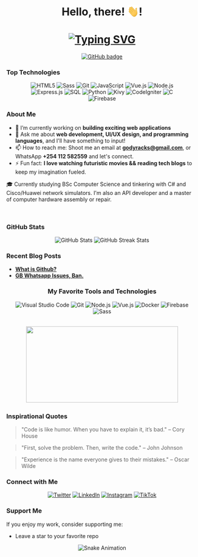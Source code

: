 <h1 align="center">Hello, there! <img src="https://raw.githubusercontent.com/ABSphreak/ABSphreak/master/gifs/Hi.gif" width="30px" height="32px" style="margin-bottom: -5px;"/>!</h1>

<h1 align="center">
  <a href="https://git.io/typing-svg">
    <img src="https://readme-typing-svg.herokuapp.com?font=Fira+Code&pause=1000&width=435&lines=I'm+Godfrey+Matagaro!...;A+Software+Developer+...;and+Web+Designer...;Enhance+your+coding+experience+!🖤&center=true&size=20" alt="Typing SVG" />
  </a>
</h1>

<p align="center">
  <a href="https://github.com/GodyRacks?tab=followers">
    <img src="https://img.shields.io/github/followers/GodyRacks?label=Followers&logo=GitHub&style=for-the-badge&hide_border=true" alt="GitHub badge"/>
  </a>
</p>

 ### Top Technologies
<div align="center" style="max-width: 450px; margin: 0 auto;">
  <p>
    <img src="https://img.shields.io/badge/html5-%23E34F26.svg?style=for-the-badge&logo=html5&logoColor=white" alt="HTML5"/>
    <img src="https://img.shields.io/badge/sass-%23CC6699.svg?style=for-the-badge&logo=sass&logoColor=white" alt="Sass"/>
     <img src="https://img.shields.io/badge/git-%23F05033.svg?style=for-the-badge&logo=git&logoColor=white" alt="Git"/>
    <img src="https://img.shields.io/badge/javascript-%23323330.svg?style=for-the-badge&logo=javascript&logoColor=%23F7DF1E" alt="JavaScript"/>
    <img src="https://img.shields.io/badge/Vue.js-4FC08D?style=for-the-badge&logo=vue-dot-js&logoColor=white" alt="Vue.js"/>
    <img src="https://img.shields.io/badge/node.js-%23339933.svg?style=for-the-badge&logo=node.js&logoColor=white" alt="Node.js"/>
    <img src="https://img.shields.io/badge/express.js-%23404d59.svg?style=for-the-badge&logo=express&logoColor=white" alt="Express.js"/>
     <img src="https://img.shields.io/badge/SQL-00000F?style=for-the-badge&logo=sqlite&logoColor=white" alt="SQL"/>
    <img src="https://img.shields.io/badge/python-%2314354C.svg?style=for-the-badge&logo=python&logoColor=white" alt="Python"/>
    <img src="https://img.shields.io/badge/kivy-%23FF8700.svg?style=for-the-badge&logo=kivy&logoColor=white" alt="Kivy"/>
    <img src="https://img.shields.io/badge/CodeIgniter-%23EE432E.svg?style=for-the-badge&logo=codeigniter&logoColor=white" alt="CodeIgniter"/>
    <img src="https://img.shields.io/badge/c-%2300599C.svg?style=for-the-badge&logo=c&logoColor=white" alt="C"/>
    <img src="https://img.shields.io/badge/Firebase-FFCA28?style=for-the-badge&logo=firebase&logoColor=white" alt="Firebase"/>
  </p>
</div>

### About Me
- 🔭 I’m currently working on **building exciting web applications**
- 💬 Ask me about **web development, UI/UX design, and programming languages**, and I'll have something to input!
- 📫 How to reach me: Shoot me an email at **[godyracks@gmail.com](mailto:godyracks@gmail.com)**, or WhatsApp **+254 112 582559** and let's connect.
- ⚡ Fun fact: **I love watching futuristic movies && reading tech blogs** to keep my imagination fueled.



🎓 Currently studying BSc Computer Science and tinkering with C# and Cisco/Huawei network simulators. I'm also an API developer and a master of computer hardware assembly or repair.

<div id="header" align="center">
  <img src="https://komarev.com/ghpvc/?username=godyracks&style=for-the-badge&color=blue" alt=""/>
</div>


### GitHub Stats
<p align="center">
  <img src="https://github-readme-stats.vercel.app/api?username=GodyRacks&show_icons=true&theme=radical" alt="GitHub Stats"/>
  <img src="https://github-readme-streak-stats.herokuapp.com/?user=GodyRacks&theme=radical" alt="GitHub Streak Stats"/>
</p>



### Recent Blog Posts
- **[What is Github?](https://thinkwemake.com/blog/full-article/level-up-your-coding-journey:-why-github-is-essential-for-beginners-and-how-to-get-started)**
- **[GB Whatsapp Issues, Ban.](https://thinkwemake.com/blog/full-article/unpacking-whatsapp-gb:-issues,-privacy-concerns,-and-transitioning-to-official-messenger)**


<div align="center" style="max-width: 480px; margin: 0 auto;">

### My Favorite Tools and Technologies
 <img width="90" height="30" src="https://img.shields.io/badge/Visual%20Studio%20Code-0078d7?style=flat-square&logo=visual-studio-code&logoColor=white" alt="Visual Studio Code"/>
 <img width="90" height="30" src="https://img.shields.io/badge/Git-F05032?style=flat-square&logo=git&logoColor=white" alt="Git"/>
 <img width="90" height="30" src="https://img.shields.io/badge/Node.js-339933?style=flat-square&logo=node-dot-js&logoColor=white" alt="Node.js"/>
 <img width="90" height="30" src="https://img.shields.io/badge/Vue.js-4FC08D?style=flat-square&logo=vue-dot-js&logoColor=white" alt="Vue.js"/>
 <img width="90" height="30" src="https://img.shields.io/badge/Docker-2496ED?style=flat-square&logo=docker&logoColor=white" alt="Docker"/>
 <img width="90" height="30" src="https://img.shields.io/badge/Firebase-FFCA28?style=flat-square&logo=firebase&logoColor=white" alt="Firebase"/>
 <img width="90" height="30" src="https://img.shields.io/badge/Sass-CC6699?style=flat-square&logo=sass&logoColor=white" alt="Sass"/>
  </div>
  <br />
<p align="center">
  <img width="400" height="200" src="https://github-readme-stats.vercel.app/api/top-langs/?username=godyracks&size_weight=0.0005&count_weight=0.3&layout=compact&theme=radical">
</p>

### Inspirational Quotes
> "Code is like humor. When you have to explain it, it’s bad." – Cory House

> "First, solve the problem. Then, write the code." – John Johnson

> "Experience is the name everyone gives to their mistakes." – Oscar Wilde

### Connect with Me
<p align="center">
  <a href="https://x.com/godyracks" target="_blank"><img alt="Twitter" src="https://img.shields.io/badge/Twitter-%231DA1F2.svg?&style=for-the-badge&logo=Twitter&logoColor=white"/></a>
  <a href="https://www.linkedin.com/in/godfrey-onyinkwa-93712827a/" target="_blank"><img alt="LinkedIn" src="https://img.shields.io/badge/LinkedIn-%230077B5.svg?&style=for-the-badge&logo=LinkedIn&logoColor=white"/></a>
  <a href="https://www.instagram.com/godyracks/" target="_blank"><img alt="Instagram" src="https://img.shields.io/badge/Instagram-%23E4405F.svg?&style=for-the-badge&logo=Instagram&logoColor=white"/></a>
  <a href="https://www.tiktok.com/@gody.racks/" target="_blank"><img alt="TikTok" src="https://img.shields.io/badge/TikTok-%23000000.svg?&style=for-the-badge&logo=TikTok&logoColor=white"/></a>

</p>

### Support Me
If you enjoy my work, consider supporting me:
- Leave a star to your favorite repo







<p align="center">
  <img src="https://raw.githubusercontent.com/GodyRacks/GodyRacks/main/github-snake.svg" alt="Snake Animation" style="pointer-events: none;"/>
</p>






